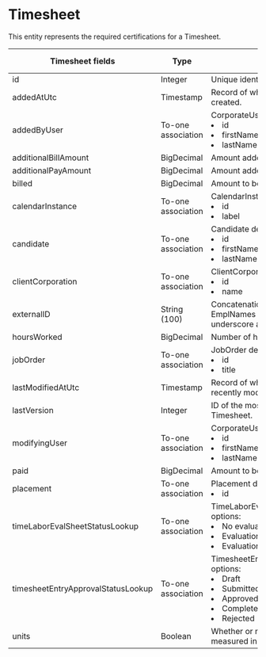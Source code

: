 # Timesheet

This entity represents the required certifications for a Timesheet.



<table>
    <colgroup>
        <col width="20%" />
        <col width="20%" />
        <col width="20%" />
        <col width="20%" />
        <col width="20%" />
    </colgroup>
    <thead>
        <tr class="header">
            <th>Timesheet fields</th>
            <th>Type</th>
            <th>Description</th>
            <th>Not null</th>
            <th>Read-only</th>
        </tr>
    </thead>
    <tbody>
        <tr class="even">
            <td>id</td>
            <td>Integer</td>
            <td>Unique identifier for this entity.</td>
            <td>X</td>
            <td>X</td>
        </tr>
        <tr class="odd">
            <td>addedAtUtc</td>
            <td>Timestamp</td>
            <td>Record of when Timesheet was created.</td>
            <td>X</td>
            <td>X</td>
        </tr>
        <tr class="even">
            <td>addedByUser</td>
            <td>To-one association</td>
            <td>CorporateUser default fields: 
                <li>id</li>
                <li>firstName</li>
                <li>lastName</li>
            </td>
            <td>X</td>
            <td>X</td>
        </tr>
        <tr class="odd">
            <td>additionalBillAmount</td>
            <td>BigDecimal</td>
            <td>Amount added to be billed.</td>
            <td></td>
            <td>X</td>
        </tr>
        <tr class="even">
            <td>additionalPayAmount</td>
            <td>BigDecimal</td>
            <td>Amount added to be paid.</td>
            <td></td>
            <td>X</td>
        </tr>
        <tr class="odd">
            <td>billed</td>
            <td>BigDecimal</td>
            <td>Amount to be billed.</td>
            <td>X</td>
            <td>X</td>
        </tr>
        <tr class="even">
            <td>calendarInstance</td>
            <td>To-one association</td>
            <td>CalendarInstance default fields: 
                <li>id</li>
                <li>label</li>
            </td>
            <td>X</td>
            <td>X</td>
        </tr>
        <tr class="odd">
            <td>candidate</td>
            <td>To-one association</td>
            <td>Candidate default fields: 
                <li>id</li>
                <li>firstName</li>
                <li>lastName</li>
            </td>
            <td>X</td>
            <td>X</td>
        </tr>
        <tr class="even">
            <td>clientCorporation</td>
            <td>To-one association</td>
            <td>ClientCorporation default fields: 
                <li>id</li>
                <li>name</li>
            </td>
            <td>X</td>
            <td>X</td>
        </tr>
        <tr class="odd">
            <td>externalID</td>
            <td>String (100)</td>
            <td>Concatenation of BTE TimeHistory EmplNames RecordID with and underscore and PlacementID.</td>
            <td></td>
            <td></td>
        </tr>
        <tr class="even">
            <td>hoursWorked</td>
            <td>BigDecimal</td>
            <td>Number of hours worked.</td>
            <td></td>
            <td>X</td>
        </tr>
        <tr class="odd">
            <td>jobOrder</td>
            <td>To-one association</td>
            <td>JobOrder default fields: 
                <li>id</li>
                <li>title</li>
            </td>
            <td>X</td>
            <td>X</td>
        </tr>
        <tr class="even">
            <td>lastModifiedAtUtc</td>
            <td>Timestamp</td>
            <td>Record of when Timesheet was most recently modified.</td>
            <td>X</td>
            <td>X</td>
        </tr>
        <tr class="odd">
            <td>lastVersion</td>
            <td>Integer</td>
            <td>ID of the most recent version of this Timesheet.</td>
            <td>X</td>
            <td>X</td>
        </tr>
        <tr class="even">
            <td>modifyingUser</td>
            <td>To-one association</td>
            <td>CorporateUser default fields: 
                <li>id</li>
                <li>firstName</li>
                <li>lastName</li>
            </td>
            <td>X</td>
            <td>X</td>
        </tr>
        <tr class="odd">
            <td>paid</td>
            <td>BigDecimal</td>
            <td>Amount to be paid.</td>
            <td>X</td>
            <td>X</td>
        </tr>
        <tr class="even">
            <td>placement</td>
            <td>To-one association</td>
            <td>Placement default fields: 
                <li>id</li>
            </td>
            <td>X</td>
            <td>X</td>
        </tr>
        <tr class="odd">
            <td>timeLaborEvalSheetStatusLookup</td>
            <td>To-one association</td>
            <td>TimeLaborEvalSheetStatusLookup options: 
                <li>No evaluation required</li>
                <li>Evaluation required</li>
                <li>Evaluation failed</li>
            </td>
            <td>X</td>
            <td>X</td>
        </tr>
        <tr class="even">
            <td>timesheetEntryApprovalStatusLookup</td>
            <td>To-one association</td>
            <td>TimesheetEntryApprovalStatusLookup options: 
                <li>Draft</li>
                <li>Submitted</li>
                <li>Approved</li>
                <li>Completed</li>
                <li>Rejected</li>
            </td>
            <td>X</td>
            <td>X</td>
        </tr>
        <tr class="odd">
            <td>units</td>
            <td>Boolean</td>
            <td>Whether or not this Timesheet is measured in units.</td>
            <td></td>
            <td>X</td>
        </tr>
    </tbody>
</table>